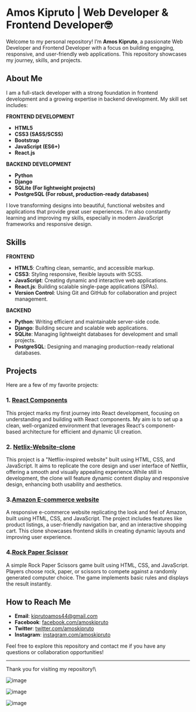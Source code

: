 # Amos Kipruto | Web Developer & Frontend Developer🤓

Welcome to my personal repository! I’m **Amos Kipruto**, a passionate Web Developer and Frontend Developer with a focus on building engaging, responsive, and user-friendly web applications. This repository showcases my journey, skills, and projects.

## About Me

I am a full-stack developer with a strong foundation in frontend development and a growing expertise in backend development. My skill set includes:

**FRONTEND DEVELOPMENT**
- **HTML5**
- **CSS3 (SASS/SCSS)**
- **Bootstrap**
- **JavaScript (ES6+)**
- **React.js**

**BACKEND DEVELOPMENT**
- **Python**
- **Django**
- **SQLite (For lightweight projects)**
- **PostgreSQL (For robust, production-ready databases)**

I love transforming designs into beautiful, functional websites and applications that provide great user experiences. I'm also constantly learning and improving my skills, especially in modern JavaScript frameworks and responsive design.

## Skills

 **FRONTEND**
- **HTML5**: Crafting clean, semantic, and accessible markup.
- **CSS3**: Styling responsive, flexible layouts with SCSS.
- **JavaScript**: Creating dynamic and interactive web applications.
- **React.js**: Building scalable single-page applications (SPAs).
- **Version Control**: Using Git and GitHub for collaboration and project management.


 **BACKEND**
- **Python**: Writing efficient and maintainable server-side code.
- **Django**: Building secure and scalable web applications.
- **SQLite**: Managing lightweight databases for development and small projects.
- **PostgreSQL**: Designing and managing production-ready relational databases.
  
 ## Projects

Here are a few of my favorite projects:

### 1. [React Components](https://github.com/DevAmo001/react-component)
This project marks my first journey into React development, focusing on understanding and building with React components. My aim is to set up a clean, well-organized environment that leverages React's component-based architecture for efficient and dynamic UI creation.
### 2. [Netlix-Website-clone](https://github.com/DevAmo001/Netflix-website-clone)
This project is a "Netflix-inspired website" built using HTML, CSS, and JavaScript. It aims to replicate the core design and user interface of Netflix, offering a smooth and visually appealing experience.While still in development, the clone will feature dynamic content display and responsive design, enhancing both usability and aesthetics.
### 3.[Amazon E-commerce website](https://github.com/DevAmo001/Amazon-project)
A responsive e-commerce website replicating the look and feel of Amazon, built using HTML, CSS, and JavaScript. The project includes features like product listings, a user-friendly navigation bar, and an interactive shopping cart. This clone showcases frontend skills in creating dynamic layouts and improving user experience.
### 4.[Rock Paper Scissor](https://github.com/DevAmo001/Rock-Paper-Scissor-Game)
A simple Rock Paper Scissors game built using HTML, CSS, and JavaScript. Players choose rock, paper, or scissors to compete against a randomly generated computer choice. The game implements basic rules and displays the result instantly.

## How to Reach Me

- **Email**: kiprutoamos44@gmail.com
- **Facebook**: [facebook.com/amoskipruto](https://www.facebook.com/amos.brown.98031)
- **Twitter**: [twitter.com/amoskipruto](https://x.com/amos2554brown?t=BhlBO74q1T54N7mGkzugaA&s=09)
- **Instagram**: [instagram.com/amoskipruto](https://www.instagram.com/amoskenbrown?igsh=NHUyNGpjeWg3dGFn)

Feel free to explore this repository and contact me if you have any questions or collaboration opportunities!

---

Thank you for visiting my repository!\

![image](https://github.com/user-attachments/assets/5f740458-b9a3-4b52-80fd-29d29cf12d0f)

![image](https://github.com/user-attachments/assets/a4e6237c-7d5c-4b73-9b63-7af1b1b2b04d)

![image](https://github.com/user-attachments/assets/370b8b62-652e-4972-a3b3-a3248d4e8407)





